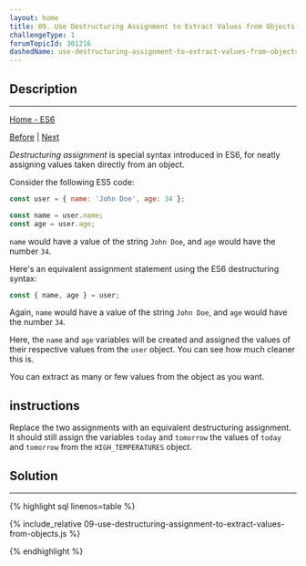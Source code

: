```yaml
---
layout: home 
title: 09. Use Destructuring Assignment to Extract Values from Objects
challengeType: 1
forumTopicId: 301216
dashedName: use-destructuring-assignment-to-extract-values-from-objects
---
```


<div class="row">
<div class="columnStmt" markdown="1">

## Description
------

[Home - ES6](../es6/README.md)

[Before](./08-use-the-spread-operator-to-evaluate-arrays-in-place.md)  | [Next](./10-use-destructuring-assignment-to-assign-variables-from-objects.md)

<dfn>Destructuring assignment</dfn> is special syntax introduced in ES6, for neatly assigning values taken directly from an object.

Consider the following ES5 code:

```js
const user = { name: 'John Doe', age: 34 };

const name = user.name;
const age = user.age;
```

`name` would have a value of the string `John Doe`, and `age` would have the number `34`.

Here's an equivalent assignment statement using the ES6 destructuring syntax:

```js
const { name, age } = user;
```

Again, `name` would have a value of the string `John Doe`, and `age` would have the number `34`.

Here, the `name` and `age` variables will be created and assigned the values of their respective values from the `user` object. You can see how much cleaner this is.

You can extract as many or few values from the object as you want.

##  instructions 

Replace the two assignments with an equivalent destructuring assignment. It should still assign the variables `today` and `tomorrow` the values of `today` and `tomorrow` from the `HIGH_TEMPERATURES` object.

</div>
<div class="columnSol" markdown="1">

## Solution
------

{% highlight sql linenos=table %}

{% include_relative 09-use-destructuring-assignment-to-extract-values-from-objects.js %}

{% endhighlight %}

</div>
</div>

